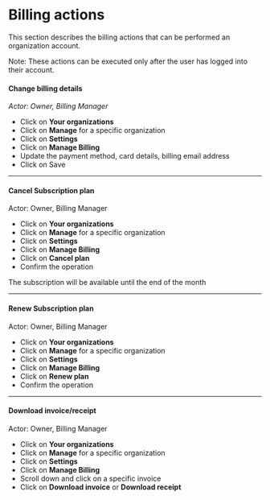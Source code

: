 # Billing actions

This section describes the billing actions that can be performed an organization account. 

Note: These actions can be executed only after the user has logged into their account.

#### Change billing details
*Actor: Owner, Billing Manager*

* Click on **Your organizations**
* Click on **Manage** for a specific organization
* Click on **Settings**
* Click on **Manage Billing**
* Update the payment method, card details, billing email address
* Click on Save

---

#### Cancel Subscription plan
Actor: Owner, Billing Manager

* Click on **Your organizations**
* Click on **Manage** for a specific organization
* Click on **Settings**
* Click on **Manage Billing**
* Click on **Cancel plan**
* Confirm the operation

The subscription will be available until the end of the month

---

#### Renew Subscription plan
Actor: Owner, Billing Manager

* Click on **Your organizations**
* Click on **Manage** for a specific organization
* Click on **Settings**
* Click on **Manage Billing**
* Click on **Renew plan**
* Confirm the operation

---

#### Download invoice/receipt
Actor: Owner, Billing Manager

* Click on **Your organizations**
* Click on **Manage** for a specific organization
* Click on **Settings**
* Click on **Manage Billing**
* Scroll down and click on a specific invoice 
* Click on **Download invoice** or **Download receipt**

